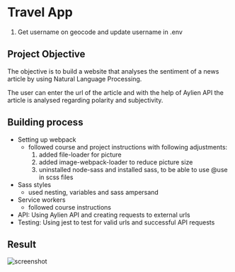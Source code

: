 # Travel App

1) Get username on geocode and update username in .env



## Project Objective
The objective is to build a website that analyses the sentiment of a news article by using Natural Language Processing.

The user can enter the url of the article and with the help of Aylien API the article is analysed regarding polarity and subjectivity.

## Building process
- Setting up webpack
  - followed course and project instructions with following adjustments: 
    1. added file-loader for picture
    2. added image-webpack-loader to reduce picture size
    3. uninstalled node-sass and installed sass, to be able to use @use in scss files
- Sass styles
  - used nesting, variables and sass ampersand
- Service workers
  - followed course instructions
- API: Using Aylien API and creating requests to external urls
- Testing: Using jest to test for valid urls and successful API requests

## Result
![screenshot](src/client/img/appscreenshot.png)
